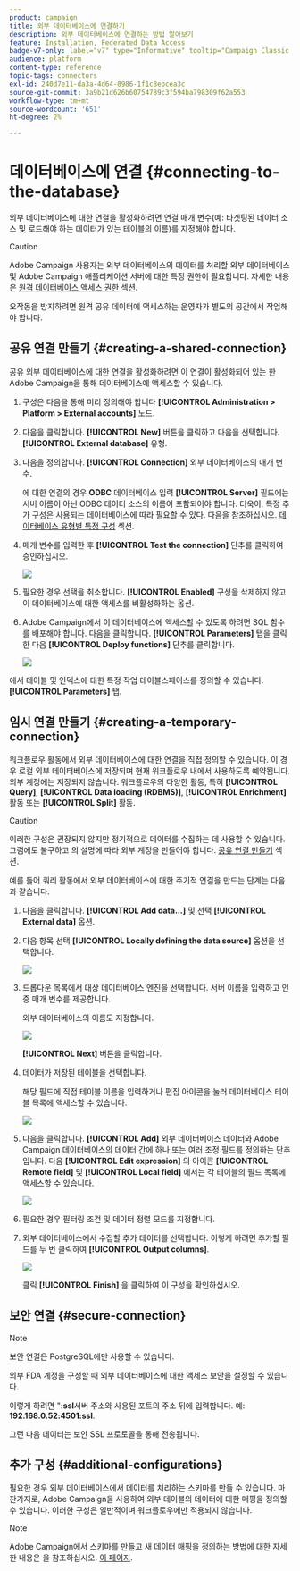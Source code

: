 ```yaml
---
product: campaign
title: 외부 데이터베이스에 연결하기
description: 외부 데이터베이스에 연결하는 방법 알아보기
feature: Installation, Federated Data Access
badge-v7-only: label="v7" type="Informative" tooltip="Campaign Classic v7에만 적용됩니다."
audience: platform
content-type: reference
topic-tags: connectors
exl-id: 240d7e11-da3a-4d64-8986-1f1c8ebcea3c
source-git-commit: 3a9b21d626b60754789c3f594ba798309f62a553
workflow-type: tm+mt
source-wordcount: '651'
ht-degree: 2%

---
```


# 데이터베이스에 연결 {#connecting-to-the-database}



외부 데이터베이스에 대한 연결을 활성화하려면 연결 매개 변수(예: 타겟팅된 데이터 소스 및 로드해야 하는 데이터가 있는 테이블의 이름)를 지정해야 합니다.

>[!CAUTION]
>
>Adobe Campaign 사용자는 외부 데이터베이스의 데이터를 처리할 외부 데이터베이스 및 Adobe Campaign 애플리케이션 서버에 대한 특정 권한이 필요합니다. 자세한 내용은 [원격 데이터베이스 액세스 권한](../../installation/using/remote-database-access-rights.md) 섹션.
>
>오작동을 방지하려면 원격 공유 데이터에 액세스하는 운영자가 별도의 공간에서 작업해야 합니다.

## 공유 연결 만들기 {#creating-a-shared-connection}

공유 외부 데이터베이스에 대한 연결을 활성화하려면 이 연결이 활성화되어 있는 한 Adobe Campaign을 통해 데이터베이스에 액세스할 수 있습니다.

1. 구성은 다음을 통해 미리 정의해야 합니다 **[!UICONTROL Administration > Platform > External accounts]** 노드.
1. 다음을 클릭합니다. **[!UICONTROL New]** 버튼을 클릭하고 다음을 선택합니다. **[!UICONTROL External database]** 유형.
1. 다음을 정의합니다. **[!UICONTROL Connection]** 외부 데이터베이스의 매개 변수.

   에 대한 연결의 경우 **ODBC** 데이터베이스 입력 **[!UICONTROL Server]** 필드에는 서버 이름이 아닌 ODBC 데이터 소스의 이름이 포함되어야 합니다. 더욱이, 특정 추가 구성은 사용되는 데이터베이스에 따라 필요할 수 있다. 다음을 참조하십시오. [데이터베이스 유형별 특정 구성](../../installation/using/configure-fda.md) 섹션.

1. 매개 변수를 입력한 후 **[!UICONTROL Test the connection]** 단추를 클릭하여 승인하십시오.

   ![](assets/wf-external-account-create.png)

1. 필요한 경우 선택을 취소합니다. **[!UICONTROL Enabled]** 구성을 삭제하지 않고 이 데이터베이스에 대한 액세스를 비활성화하는 옵션.
1. Adobe Campaign에서 이 데이터베이스에 액세스할 수 있도록 하려면 SQL 함수를 배포해야 합니다. 다음을 클릭합니다. **[!UICONTROL Parameters]** 탭을 클릭한 다음 **[!UICONTROL Deploy functions]** 단추를 클릭합니다.

   ![](assets/wf-external-account-functions.png)

에서 테이블 및 인덱스에 대한 특정 작업 테이블스페이스를 정의할 수 있습니다. **[!UICONTROL Parameters]** 탭.

## 임시 연결 만들기 {#creating-a-temporary-connection}

워크플로우 활동에서 외부 데이터베이스에 대한 연결을 직접 정의할 수 있습니다. 이 경우 로컬 외부 데이터베이스에 저장되며 현재 워크플로우 내에서 사용하도록 예약됩니다. 외부 계정에는 저장되지 않습니다. 워크플로우의 다양한 활동, 특히 **[!UICONTROL Query]**, **[!UICONTROL Data loading (RDBMS)]**, **[!UICONTROL Enrichment]** 활동 또는 **[!UICONTROL Split]** 활동.

>[!CAUTION]
>
>이러한 구성은 권장되지 않지만 정기적으로 데이터를 수집하는 데 사용할 수 있습니다. 그럼에도 불구하고 의 설명에 따라 외부 계정을 만들어야 합니다. [공유 연결 만들기](#creating-a-shared-connection) 섹션.

예를 들어 쿼리 활동에서 외부 데이터베이스에 대한 주기적 연결을 만드는 단계는 다음과 같습니다.

1. 다음을 클릭합니다. **[!UICONTROL Add data...]** 및 선택 **[!UICONTROL External data]** 옵션.
1. 다음 항목 선택 **[!UICONTROL Locally defining the data source]** 옵션을 선택합니다.

   ![](assets/wf_add_data_local_external_data.png)

1. 드롭다운 목록에서 대상 데이터베이스 엔진을 선택합니다. 서버 이름을 입력하고 인증 매개 변수를 제공합니다.

   외부 데이터베이스의 이름도 지정합니다.

   ![](assets/wf_add_data_local_external_data_param.png)

   **[!UICONTROL Next]** 버튼을 클릭합니다.

1. 데이터가 저장된 테이블을 선택합니다.

   해당 필드에 직접 테이블 이름을 입력하거나 편집 아이콘을 눌러 데이터베이스 테이블 목록에 액세스할 수 있습니다.

   ![](assets/wf_add_data_local_external_data_select_table.png)

1. 다음을 클릭합니다. **[!UICONTROL Add]** 외부 데이터베이스 데이터와 Adobe Campaign 데이터베이스의 데이터 간에 하나 또는 여러 조정 필드를 정의하는 단추입니다. 다음 **[!UICONTROL Edit expression]** 의 아이콘 **[!UICONTROL Remote field]** 및 **[!UICONTROL Local field]** 에서는 각 테이블의 필드 목록에 액세스할 수 있습니다.

   ![](assets/wf_add_data_local_external_data_join.png)

1. 필요한 경우 필터링 조건 및 데이터 정렬 모드를 지정합니다.
1. 외부 데이터베이스에서 수집할 추가 데이터를 선택합니다. 이렇게 하려면 추가할 필드를 두 번 클릭하여 **[!UICONTROL Output columns]**.

   ![](assets/wf_add_data_local_external_data_select.png)

   클릭 **[!UICONTROL Finish]** 을 클릭하여 이 구성을 확인하십시오.

## 보안 연결 {#secure-connection}

>[!NOTE]
>
>보안 연결은 PostgreSQL에만 사용할 수 있습니다.

외부 FDA 계정을 구성할 때 외부 데이터베이스에 대한 액세스 보안을 설정할 수 있습니다.

이렇게 하려면 &quot;**:ssl**&#x200B;서버 주소와 사용된 포트의 주소 뒤에 입력합니다. 예: **192.168.0.52:4501:ssl**.

그런 다음 데이터는 보안 SSL 프로토콜을 통해 전송됩니다.

## 추가 구성 {#additional-configurations}

필요한 경우 외부 데이터베이스에서 데이터를 처리하는 스키마를 만들 수 있습니다. 마찬가지로, Adobe Campaign을 사용하여 외부 테이블의 데이터에 대한 매핑을 정의할 수 있습니다. 이러한 구성은 일반적이며 워크플로우에만 적용되지 않습니다.

>[!NOTE]
>
>Adobe Campaign에서 스키마를 만들고 새 데이터 매핑을 정의하는 방법에 대한 자세한 내용은 을 참조하십시오. [이 페이지](../../configuration/using/about-schema-edition.md).
